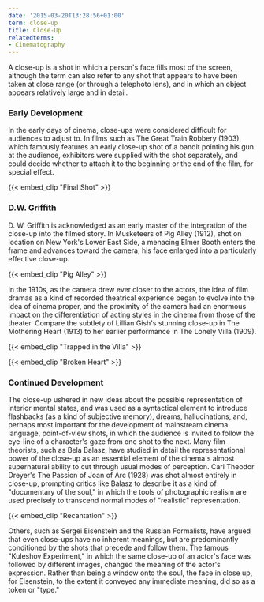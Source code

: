 ```yaml
---
date: '2015-03-20T13:28:56+01:00'
term: close-up
title: Close-Up
relatedterms:
- Cinematography
---
```


A close-up is a shot in which a person's face fills most of the
screen, although the term can also refer to any shot that appears to
have been taken at close range (or through a telephoto lens), and in
which an object appears relatively large and in detail.

<!--more-->

### Early Development

In the early days of cinema, close-ups were considered difficult for
audiences to adjust to. In films such as The Great Train Robbery
(1903), which famously features an early close-up shot of a bandit
pointing his gun at the audience, exhibitors were supplied with the
shot separately, and could decide whether to attach it to the
beginning or the end of the film, for special effect.

{{< embed_clip "Final Shot" >}}

### D.W. Griffith

D. W. Griffith is acknowledged as an early master of the integration
of the close-up into the filmed story. In Musketeers of Pig Alley
(1912), shot on location on New York's Lower East Side, a menacing
Elmer Booth enters the frame and advances toward the camera, his face
enlarged into a particularly effective close-up.

{{< embed_clip "Pig Alley" >}}

In the 1910s, as the camera drew ever closer to the actors, the idea
of film dramas as a kind of recorded theatrical experience began to
evolve into the idea of cinema proper, and the proximity of the camera
had an enormous impact on the differentiation of acting styles in the
cinema from those of the theater. Compare the subtlety of Lillian
Gish's stunning close-up in The Mothering Heart (1913) to her earlier
performance in The Lonely Villa (1909).

{{< embed_clip "Trapped in the Villa" >}}

{{< embed_clip "Broken Heart" >}}

### Continued Development

The close-up ushered in new ideas about the possible representation of
interior mental states, and was used as a syntactical element to
introduce flashbacks (as a kind of subjective memory), dreams,
hallucinations, and, perhaps most important for the development of
mainstream cinema language, point-of-view shots, in which the audience
is invited to follow the eye-line of a character's gaze from one shot
to the next. Many film theorists, such as Bela Balasz, have studied in
detail the representational power of the close-up as an essential
element of the cinema's almost supernatural ability to cut through
usual modes of perception. Carl Theodor Dreyer's The Passion of Joan
of Arc (1928) was shot almost entirely in close-up, prompting critics
like Balasz to describe it as a kind of "documentary of the soul," in
which the tools of photographic realism are used precisely to
transcend normal modes of "realistic" representation.

{{< embed_clip "Recantation" >}}

Others, such as Sergei Eisenstein and the Russian Formalists, have
argued that even close-ups have no inherent meanings, but are
predominantly conditioned by the shots that precede and follow
them. The famous "Kuleshov Experiment," in which the same close-up of
an actor's face was followed by different images, changed the meaning
of the actor's expression.  Rather than being a window onto the soul,
the face in close up, for Eisenstein, to the extent it conveyed any
immediate meaning, did so as a token or "type."